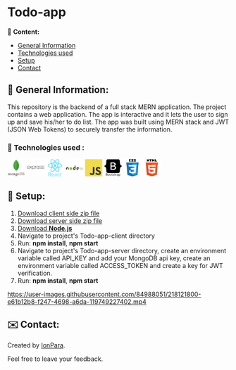 # Todo-app

📃 **Content:**
- [General Information ](#General-Information)
- [Technologies used](#technologies)
- [Setup](#setup)
- [Contact](#contact)

 ## 📑 General Information:
 This repository is the backend of a full stack MERN application.
The project contains a web application. The app is interactive and it lets the user to sign up and save his/her to do list.
The app was built using MERN stack and JWT (JSON Web Tokens) to securely transfer the information.


### 🔣 <a id="technologies">Technologies used </a>:

<p align="left">
<img src="https://raw.githubusercontent.com/devicons/devicon/master/icons/mongodb/mongodb-original-wordmark.svg" alt="mongodb" width="40" height="40"/>
<img src="https://raw.githubusercontent.com/devicons/devicon/master/icons/express/express-original-wordmark.svg" alt="expressjs" width="40" height="40"/>
<img src="https://raw.githubusercontent.com/devicons/devicon/master/icons/react/react-original-wordmark.svg" alt="react" width="40" height="40"/>
<img src="https://raw.githubusercontent.com/devicons/devicon/master/icons/nodejs/nodejs-original-wordmark.svg" alt="nodejs" width="40" height="40"/>
<img src="https://raw.githubusercontent.com/devicons/devicon/master/icons/javascript/javascript-original.svg" alt="javascript" width="40" height="40"/>
<img src="https://raw.githubusercontent.com/devicons/devicon/master/icons/bootstrap/bootstrap-plain-wordmark.svg" alt="bootstrap" width="40" height="40"/>
<img src="https://raw.githubusercontent.com/devicons/devicon/master/icons/css3/css3-original-wordmark.svg" alt="css3" width="40" height="40"/> 
<img src="https://raw.githubusercontent.com/devicons/devicon/master/icons/html5/html5-original-wordmark.svg" alt="html5" width="40" height="40"/>
</p>

## 📘 <a id="setup">Setup</a>:

1. [Download client side zip file](https://github.com/IonPara/Todo-app-client/archive/refs/heads/main.zip)
2. [Download server side zip file](https://github.com/IonPara/Todo-app-server/archive/refs/heads/main.zip)
3. [Download **Node.js**](https://nodejs.org/dist/v18.13.0/node-v18.13.0-x64.msi)
4. Navigate to project's Todo-app-client directory
5. Run: **npm install**, **npm start**
6. Navigate to project's Todo-app-server directory, create an environment variable called API_KEY and add your MongoDB api key, create an environment variable called ACCESS_TOKEN and create a key for JWT verification.
7. Run: **npm install**, **npm start**


https://user-images.githubusercontent.com/84988051/218121800-e61b12b8-f247-4698-a6da-119749227402.mp4


## ✉️ <a id="contact">Contact</a>:

Created by [IonPara](https://github.com/IonPara).

Feel free to leave your feedback.
